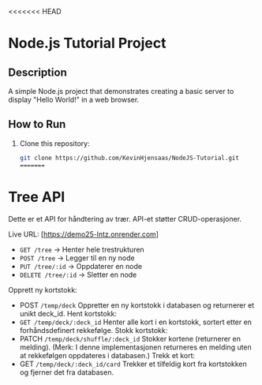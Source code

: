 <<<<<<< HEAD

# Node.js Tutorial Project

## Description

A simple Node.js project that demonstrates creating a basic server to display "Hello World!" in a web browser.

## How to Run

1. Clone this repository:
   ```bash
   git clone https://github.com/KevinHjensaas/NodeJS-Tutorial.git
   =======
   ```

# Tree API

Dette er et API for håndtering av trær. API-et støtter CRUD-operasjoner.

Live URL: [https://demo25-lntz.onrender.com]

- `GET /tree` → Henter hele trestrukturen
- `POST /tree` → Legger til en ny node
- `PUT /tree/:id` → Oppdaterer en node
- `DELETE /tree/:id` → Sletter en node

Opprett ny kortstokk:
- POST `/temp/deck`
Oppretter en ny kortstokk i databasen og returnerer et unikt deck_id.
Hent kortstokk:
- `GET /temp/deck/:deck_id`
Henter alle kort i en kortstokk, sortert etter en forhåndsdefinert rekkefølge.
Stokk kortstokk:
- PATCH `/temp/deck/shuffle/:deck_id`
Stokker kortene (returnerer en melding). (Merk: I denne implementasjonen returneres en melding uten at rekkefølgen oppdateres i databasen.)
Trekk et kort:
- GET `/temp/deck/:deck_id/card`
Trekker et tilfeldig kort fra kortstokken og fjerner det fra databasen.